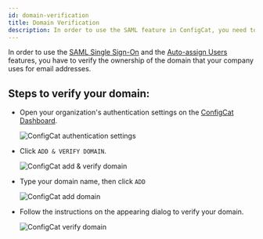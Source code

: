 ```yaml
---
id: domain-verification
title: Domain Verification
description: In order to use the SAML feature in ConfigCat, you need to verify your domain. Here is a step-by-step guide on how to do that.
---
```


In order to use the [SAML Single Sign-On](/docs/advanced/team-management/saml/saml-overview) and the [Auto-assign Users](/docs/advanced/team-management/auto-assign-users) features, you have to verify the ownership of the domain that your company uses for email addresses.

## Steps to verify your domain:

- Open your organization's authentication settings on the <a href="https://app.configcat.com/organization/authentication" target="_blank">ConfigCat Dashboard</a>.

  <img className="saml-tutorial-img zoomable" src="/docs/assets/saml/dashboard/authentication.png" alt="ConfigCat authentication settings" />

- Click `ADD & VERIFY DOMAIN`.

  <img className="saml-tutorial-img zoomable" src="/docs/assets/saml/dashboard/add_domain_new.png" alt="ConfigCat add & verify domain" />

- Type your domain name, then click `ADD`

  <img className="saml-tutorial-img zoomable" src="/docs/assets/saml/dashboard/domain_name_new.png" alt="ConfigCat add domain"  />

- Follow the instructions on the appearing dialog to verify your domain.

  <img className="saml-tutorial-img zoomable" src="/docs/assets/saml/dashboard/verify_domain_new.png" alt="ConfigCat verify domain" />
